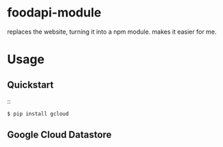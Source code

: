# foodapi-module
replaces the website, turning it into a npm module. makes it easier for me.

# Usage
Quickstart
----------

::

    $ pip install gcloud

Google Cloud Datastore
----------------------
